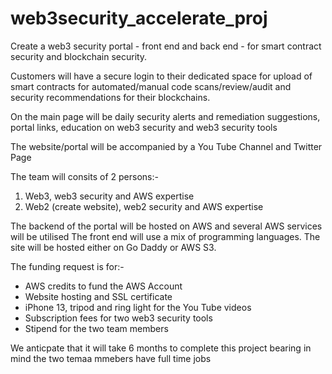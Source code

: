 # web3security_accelerate_proj

Create a web3 security portal - front end and back end - for smart contract security and blockchain security.

Customers will have a secure login to their dedicated space for upload of smart contracts for automated/manual code scans/review/audit and security recommendations for their blockchains.

On the main page will be daily security alerts and remediation suggestions, portal links, education on web3 security and web3 security tools

The website/portal will be accompanied by a You Tube Channel and Twitter Page

The team will consits of 2 persons:-
1. Web3, web3 security and AWS expertise
2. Web2 (create website), web2 security and AWS expertise

The backend of the portal will be hosted on AWS and several AWS services will be utilised
The front end will use a mix of programming languages. The site will be hosted either on Go Daddy or AWS S3.

The funding request is for:-

- AWS credits to fund the AWS Account
- Website hosting and SSL certificate
- iPhone 13, tripod and ring light for the You Tube videos
- Subscription fees for two web3 security tools
- Stipend for the two team members

We anticpate that it will take 6 months to complete this project bearing in mind the two temaa mmebers have full time jobs

